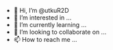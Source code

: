 - 👋 Hi, I’m @utkuR2D
- 👀 I’m interested in ...
- 🌱 I’m currently learning ...
- 💞️ I’m looking to collaborate on ...
- 📫 How to reach me ...

<!---
utkuR2D/utkuR2D is a ✨ special ✨ repository because its `README.md` (this file) appears on your GitHub profile.
You can click the Preview link to take a look at your changes.
--->
